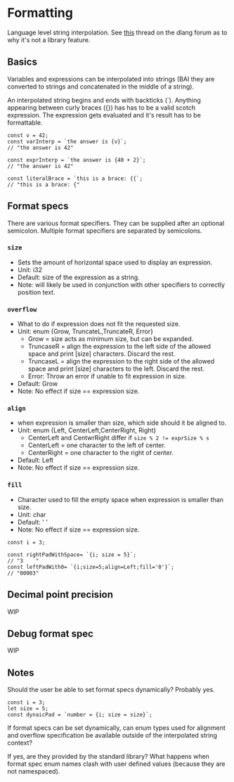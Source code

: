 # Formatting

Language level string interpolation. See
[this](https://forum.dlang.org/thread/jyzytxcorezmnyfbhbbw@forum.dlang.org)
thread on the dlang forum as to why it's not a library feature.

## Basics

Variables and expressions can be interpolated into strings (BAI they are
converted to strings and concatenated in the middle of a string).

An interpolated string begins and ends with backticks (\`). Anything appearing
between curly braces ({}) has has to be a valid scotch expression. The
expression gets evaluated and it's result has to be formattable.

``` scot
const v = 42;
const varInterp = `the answer is {v}`;
// "the answer is 42"

const exprInterp = `the answer is {40 + 2}`;
// "the answer is 42"

const literalBrace = `this is a brace: {{`;
// "this is a brace: {"
```

## Format specs

There are various format specifiers. They can be supplied after an optional
semicolon. Multiple format specifiers are separated by semicolons.

### `size`

* Sets the amount of horizontal space used to display an expression.
* Unit: i32
* Default: size of the expression as a string.
* Note: will likely be used in conjunction with other specifiers to correctly
  position text.

### `overflow`

* What to do if expression does not fit the requested size.
* Unit: enum {Grow, TruncateL,TruncateR, Error}
  * Grow = size acts as minimum size, but can be expanded.
  * TruncaseR = align the expression to the left side of the allowed space and
    print \[size\] characters. Discard the rest.
  * TruncaseL = align the expression to the right side of the allowed space and
    print \[size\] characters to the left. Discard the rest.
  * Error: Throw an error if unable to fit expression in size.
* Default: Grow
* Note: No effect if size == expression size.

### `align`

* when expression is smaller than size, which side should it be aligned to.
* Unit: enum {Left, CenterLeft,CenterRight, Right}
  * CenterLeft and CentwrRight differ if `size % 2 != exprSize % s`
  * CenterLeft = one character to the left of center.
  * CenterRight = one character to the right of center.
* Default: Left
* Note: No effect if size == expression size.

### `fill`

* Character used to fill the empty space when expression is smaller than size.
* Unit: char
* Default: ' '
* Note: No effect if size == expression size.

``` scot
const i = 3;

const rightPadWithSpace= `{i; size = 5}`;
// "3    "
const leftPadWith0= `{i;size=5;align=Left;fill='0'}`;
// "00003"
```

## Decimal point precision

WIP

## Debug format spec

WIP

## Notes

Should the user be able to set format specs dynamically? Probably yes.

``` scot
const i = 3;
let size = 5;
const dynaicPad = `number = {i; size = size}`;
```

If format specs can be set dynamically, can enum types used for alignment and
overflow specification be available outside of the interpolated string context?

If yes, are they provided by the standard library? What happens when format spec
enum names clash with user defined values (because they are not namespaced).

